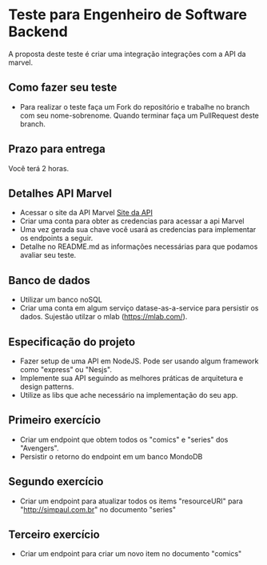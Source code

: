 # Teste para Engenheiro de Software Backend

A proposta deste teste é criar uma integração integrações com a API da marvel. 

## Como fazer seu teste
   - Para realizar o teste faça um Fork do repositório e trabalhe no branch com seu nome-sobrenome. Quando terminar faça um PullRequest deste branch. 
 
## Prazo para entrega
  Você terá 2 horas.

## Detalhes API Marvel
  - Acessar o site da API Marvel [Site da API](https://developer.marvel.com/documentation/getting_started)
  - Criar uma conta para obter as credencias para acessar a api Marvel
  - Uma vez gerada sua chave você usará as credencias para implementar os endpoints a seguir.     
  - Detalhe no README.md as informações necessárias para que podamos avaliar seu teste.

## Banco de dados
 - Utilizar um banco noSQL 
 - Criar uma conta em algum serviço datase-as-a-service para persistir os dados. Sujestão utilzar o mlab (https://mlab.com/).

## Especificação do projeto

  - Fazer setup de uma API em NodeJS. Pode ser usando algum framework como "express" ou "Nesjs". 
  - Implemente sua API seguindo as melhores práticas de arquitetura e design patterns.
  - Utilize as libs que ache necessário na implementação do seu app.

## Primeiro exercício 

  - Criar um endpoint que obtem todos os "comics" e "series" dos "Avengers".
  - Persistir o retorno do endpoint em um banco MondoDB  

## Segundo exercício
  
  - Criar um endpoint para atualizar todos os items  "resourceURI" para "http://simpaul.com.br"  no documento "series" 

## Terceiro exercício
 
  - Criar um endpoint para criar um novo item no documento "comics"   
  




